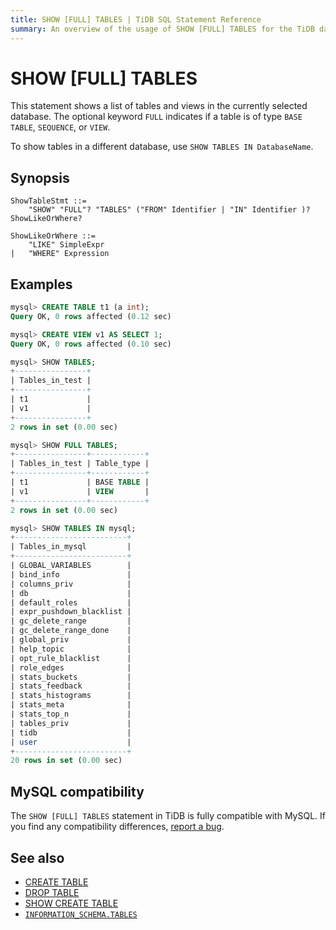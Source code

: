 ```yaml
---
title: SHOW [FULL] TABLES | TiDB SQL Statement Reference
summary: An overview of the usage of SHOW [FULL] TABLES for the TiDB database.
---
```


# SHOW [FULL] TABLES

This statement shows a list of tables and views in the currently selected database. The optional keyword `FULL` indicates if a table is of type `BASE TABLE`, `SEQUENCE`, or `VIEW`.

To show tables in a different database, use `SHOW TABLES IN DatabaseName`.

## Synopsis

```ebnf+diagram
ShowTableStmt ::=
    "SHOW" "FULL"? "TABLES" ("FROM" Identifier | "IN" Identifier )? ShowLikeOrWhere?

ShowLikeOrWhere ::=
    "LIKE" SimpleExpr
|   "WHERE" Expression
```

## Examples

```sql
mysql> CREATE TABLE t1 (a int);
Query OK, 0 rows affected (0.12 sec)

mysql> CREATE VIEW v1 AS SELECT 1;
Query OK, 0 rows affected (0.10 sec)

mysql> SHOW TABLES;
+----------------+
| Tables_in_test |
+----------------+
| t1             |
| v1             |
+----------------+
2 rows in set (0.00 sec)

mysql> SHOW FULL TABLES;
+----------------+------------+
| Tables_in_test | Table_type |
+----------------+------------+
| t1             | BASE TABLE |
| v1             | VIEW       |
+----------------+------------+
2 rows in set (0.00 sec)

mysql> SHOW TABLES IN mysql;
+-------------------------+
| Tables_in_mysql         |
+-------------------------+
| GLOBAL_VARIABLES        |
| bind_info               |
| columns_priv            |
| db                      |
| default_roles           |
| expr_pushdown_blacklist |
| gc_delete_range         |
| gc_delete_range_done    |
| global_priv             |
| help_topic              |
| opt_rule_blacklist      |
| role_edges              |
| stats_buckets           |
| stats_feedback          |
| stats_histograms        |
| stats_meta              |
| stats_top_n             |
| tables_priv             |
| tidb                    |
| user                    |
+-------------------------+
20 rows in set (0.00 sec)
```

## MySQL compatibility

The `SHOW [FULL] TABLES` statement in TiDB is fully compatible with MySQL. If you find any compatibility differences, [report a bug](https://docs.pingcap.com/tidb/stable/support).

## See also

* [CREATE TABLE](/sql-statements/sql-statement-create-table.md)
* [DROP TABLE](/sql-statements/sql-statement-drop-table.md)
* [SHOW CREATE TABLE](/sql-statements/sql-statement-show-create-table.md)
* [`INFORMATION_SCHEMA.TABLES`](/information-schema/information-schema-tables.md)
